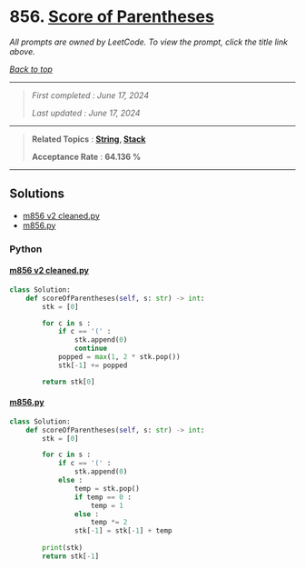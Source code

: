 # 856. [Score of Parentheses](<https://leetcode.com/problems/score-of-parentheses>)

*All prompts are owned by LeetCode. To view the prompt, click the title link above.*

*[Back to top](<../README.md>)*

------

> *First completed : June 17, 2024*
>
> *Last updated : June 17, 2024*


------

> **Related Topics** : **[String](<by_topic/String.md>), [Stack](<by_topic/Stack.md>)**
>
> **Acceptance Rate** : **64.136 %**


------

## Solutions

- [m856 v2 cleaned.py](<../my-submissions/m856 v2 cleaned.py>)
- [m856.py](<../my-submissions/m856.py>)
### Python
#### [m856 v2 cleaned.py](<../my-submissions/m856 v2 cleaned.py>)
```Python
class Solution:
    def scoreOfParentheses(self, s: str) -> int:
        stk = [0]

        for c in s :
            if c == '(' :
                stk.append(0)
                continue
            popped = max(1, 2 * stk.pop())
            stk[-1] += popped

        return stk[0]
```

#### [m856.py](<../my-submissions/m856.py>)
```Python
class Solution:
    def scoreOfParentheses(self, s: str) -> int:
        stk = [0]

        for c in s :
            if c == '(' :
                stk.append(0)
            else :
                temp = stk.pop()
                if temp == 0 :
                    temp = 1
                else :
                    temp *= 2
                stk[-1] = stk[-1] + temp
        
        print(stk)
        return stk[-1]
```

